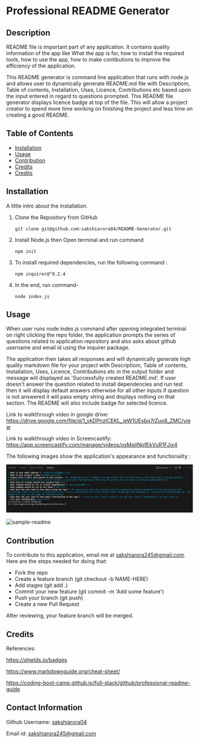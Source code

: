 # Professional README Generator

## Description

README file is important part of any application. It contains quality information of the app like What the app is for, how to install the required tools, how to use the app, how to make contibutions to improve the efficiency of the application.

This README generator is command line application that runs with node.js and allows user to dynamically generate README.md file with Descriptiom, Table of contents, Installation, Uses, Licence, Contributions etc based upon the input entered in regard to questions prompted. This README file generator displays licence badge at top of the file. This will allow a project creator to spend more time working on finishing the project and less time on creating a good README.

## Table of Contents

- [Installation](#installation)
- [Usage](#usage)
- [Contribution](#contribution)
- [Credits](#credits)
- [Credits](#credits) 

## Installation

A little intro about the installation.

1. Clone the Repository from GitHub
   ```
   git clone git@github.com:sakshiarora04/README-Generator.git
   ```
2. Install Node.js then Open terminal and run command
   ```
   npm init
   ```
3. To install required dependencies, run the following command :

   ```
   npm inquirer@^8.2.4
   ```

4. In the end, run command-
   ```
   node index.js
   ```

## Usage

When user runs node index.js command after opening integrated terminal on right clicking the repo folder, the application prompts the series of questions related to application repository and also asks about github username and email id using the inquirer package.

The application then takes all responses and will dynamically generate high quality markdown file for your project with Descriptiom, Table of contents, Installation, Uses, Licence, Contributions etc in the output folder and message will displayed as 'Successfully created README.md'. If user doesn't answer the question related to install dependencies and run test then it will display default answers otherwise for all other inputs if question is not answered it will pass empty string and displays nothing on that section. The README will also include badge for selected licence.

Link to walkthrough video in google drive:
https://drive.google.com/file/d/1_vkDPnzlCEKL_jeW1UEsbq7rZuo8_ZMC/view

Link to walkthrough video in Screencastify:
https://app.screencastify.com/manage/videos/osMqjiNpfEkVuR1FJix4

The following images show the application's appearance and functionality :

![nodejs](./Develop/assets/images/nodejs.png)

![sample-readme](./Develop/assets/images/sample-readme.gif)


## Contribution

To contribute to this application, email me at sakshiarora245@gmail.com.
Here are the steps needed for doing that:

- Fork the repo
- Create a feature branch (git checkout -b NAME-HERE)
- Add stages (git add .)
- Commit your new feature (git commit -m 'Add some feature')
- Push your branch (git push)
- Create a new Pull Request

After reviewing, your feature branch will be merged.

## Credits

References:

https://shields.io/badges

https://www.markdownguide.org/cheat-sheet/

https://coding-boot-camp.github.io/full-stack/github/professional-readme-guide

## Contact Information

Github Username: [sakshiarora04](https://github.com/sakshiarora04)

Email id: sakshiarora245@gmail.com
